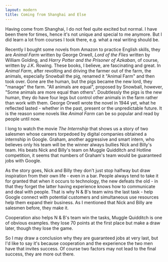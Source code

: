 ```yaml
---
layout: modern
title: Coming from Shanghai and Else
---
```


Having come from Shanghai, I do not feel quite excited but normal. I have been there for times, hence it's not unique and special to me anymore. But I did learn a lot from courses I took there, e.g. what a real writing should be.

Recently I bought some novels from Amazon to practice English skills, they are *Animal Farm* written by George Orwell, *Lord of the Flies* written by William Golding, and *Harry Potter and the Prisoner of Azkaban*, of course, written by J.K. Rowing. These books, I believe, are fascinating and great. In *Animal Farm*, after revolting and driving the farmer out of the farm, the animals, especially Snowball the pig, renamed it "Animal Farm" and then took over. Gone are the human, but the pigs became the new lord, they "manage" the farm. "All animals are equal", proposed by Snowball, however, "Some animals are more equal than others". Doubtlessly the pigs is the new human, they do have four legs but control other animals in the farm rather than work with them. George Orwell wrote the novel in 1944 yet, what he reflected lasted - whether in the past, present or the unpredictable future. It is the reason some novels like *Animal Farm* can be so popular and read by people until now.

I long to watch the movie *The Internship* that shows us a story of two salesmen whose careers torpedoed by digital companies obtained a internship in Google. Graham, another aggressive and smart intern, who believes only his team will be the winner always bullies Nick and Billy's team. His beats Nick and Billy's team on Muggle Quidditch and Hotline competition, it seems that numbers of Graham's team would be guaranteed jobs with Google.

As the story goes, Nick and Billy they don't just stop halfway but draw inspiration from their own life - even in a bar. People always tend to take it for granted that when it occurs to technology, the new defeats the old - in that they forget the latter having experience knows how to communicate and deal with people. That is why N & B's team wins the last task - help Google connect with potential customers and simultaneous use resources help them expand their business. As I mentioned that Nick and Billy are salesmen before, they make it.

Cooperation also helps N & B's team win the tasks, Muggle Quidditch is one of obvious examples. they lose 70 points at the first place but make a draw later, though they lose the game.

So I may draw a conclusion why they are guaranteed jobs at very last, but I'd like to say it's because cooperation and the experience the two men have that invites success. Of course two factors may not lead to the final success, they are more out there.